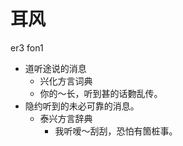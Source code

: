 # 耳风
er3 fon1
+ 道听途说的消息
  * 兴化方言词典
  - 你的～长，听到甚的话覅乱传。
+ 隐约听到的未必可靠的消息。
  * 泰兴方言辞典
    - 我听嗳～刮刮，恐怕有箇桩事。
